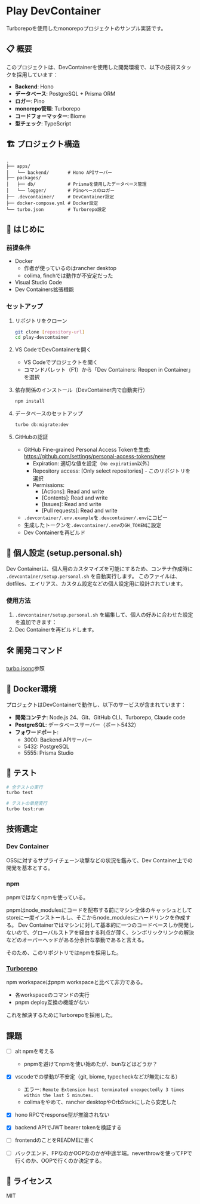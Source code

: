 # Play DevContainer

Turborepoを使用したmonorepoプロジェクトのサンプル実装です。

## 📋 概要

このプロジェクトは、DevContainerを使用した開発環境で、以下の技術スタックを採用しています：

- **Backend**: Hono
- **データベース**: PostgreSQL + Prisma ORM
- **ロガー**: Pino
- **monorepo管理**: Turborepo
- **コードフォーマッター**: Biome
- **型チェック**: TypeScript

## 🏗️ プロジェクト構造

```
.
├── apps/
│   └── backend/       # Hono APIサーバー
├── packages/
│   ├── db/            # Prismaを使用したデータベース管理
│   └── logger/        # Pinoベースのロガー
├── .devcontainer/     # DevContainer設定
├── docker-compose.yml # Docker設定
└── turbo.json         # Turborepo設定
```

## 🚀 はじめに

### 前提条件

- Docker
  - 作者が使っているのはrancher desktop
  - colima, finchでは動作が不安定だった
- Visual Studio Code
- Dev Containers拡張機能

### セットアップ

1. リポジトリをクローン
   ```bash
   git clone [repository-url]
   cd play-devcontainer
   ```

2. VS CodeでDevContainerを開く
   - VS Codeでプロジェクトを開く
   - コマンドパレット（F1）から「Dev Containers: Reopen in Container」を選択

3. 依存関係のインストール（DevContainer内で自動実行）
   ```bash
   npm install
   ```

4. データベースのセットアップ
   ```bash
   turbo db:migrate:dev
   ```

5. GitHubの認証
   - GitHub Fine-grained Personal Access Tokenを生成: https://github.com/settings/personal-access-tokens/new
     - Expiration: 適切な値を設定（`No expiration`以外）
     - Repository access: [Only select repositories] - このリポジトリを選択
     - Permissions:
       - [Actions]: Read and write
       - [Contents]: Read and write
       - [Issues]: Read and write
       - [Pull requests]: Read and write
   - `.devcontainer/.env.example`を`.devcontainer/.env`にコピー
   - 生成したトークンを`.devcontainer/.env`の`GH_TOKEN`に設定
   - Dev Containerを再ビルド

## 🔧 個人設定 (setup.personal.sh)

Dev Containerは、個人用のカスタマイズを可能にするため、コンテナ作成時に `.devcontainer/setup.personal.sh` を自動実行します。
このファイルは、dotfiles、エイリアス、カスタム設定などの個人設定用に設計されています。

### 使用方法

1. `.devcontainer/setup.personal.sh` を編集して、個人の好みに合わせた設定を追加できます：
1. Dec Containerを再ビルドします。

## 🛠️ 開発コマンド

[turbo.jsonc](./turbo.jsonc)参照

## 🐳 Docker環境

プロジェクトはDevContainerで動作し、以下のサービスが含まれています：

- **開発コンテナ**: Node.js 24、Git、GitHub CLI、Turborepo, Claude code
- **PostgreSQL**: データベースサーバー（ポート5432）
- **フォワードポート**:
  - 3000: Backend APIサーバー
  - 5432: PostgreSQL
  - 5555: Prisma Studio

## 🧪 テスト

```bash
# 全テストの実行
turbo test

# テストの単発実行
turbo test:run
```

## 技術選定

### Dev Container

OSSに対するサプライチェーン攻撃などの状況を鑑みて、Dev Container上での開発を基本とする。

### npm
pnpmではなくnpmを使っている。

pnpmはnode_modulesにコードを配布する前にマシン全体のキャッシュとしてstoreに一度インストールし、そこからnode_modulesにハードリンクを作成する。
Dev Containerではマシンに対して基本的に一つのコードベースしか開発しないので、グローバルストアを経由する利点が薄く、シンボリックリンクの解決などのオーバーヘッドがある分余計な挙動であると言える。

そのため、このリポジトリではnpmを採用した。

### [Turborepo](https://turborepo.com/)
npm workspaceはpnpm workspaceと比べて非力である。
- 各workspaceのコマンドの実行
- pnpm deploy互換の機能がない

これを解決するためにTurborepoを採用した。

## 課題
- [ ] alt npmを考える
  - pnpmを避けてnpmを使い始めたが、bunなどはどうか？
- [x] vscodeでの挙動が不安定（git, biome, typecheckなどが無効になる）
  - エラー: `Remote Extension host terminated unexpectedly 3 times within the last 5 minutes.`
  - colimaをやめて、rancher desktopやOrbStackにしたら安定した
- [x] hono RPCでresponse型が推論されない
- [x] backend APIでJWT bearer tokenを検証する
- [ ] frontendのことをREADMEに書く
- [ ] バックエンド、FPなのかOOPなのかが中途半端。neverthrowを使ってFPで行くのか、OOPで行くのか決定する。


## 📄 ライセンス

MIT